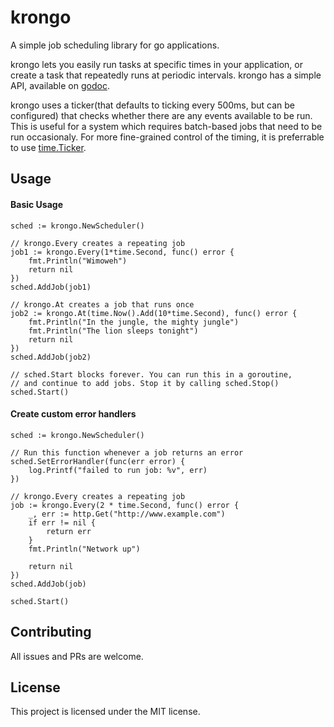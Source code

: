 # krongo

A simple job scheduling library for go applications.

krongo lets you easily run tasks at specific times in your application, or create a task that repeatedly runs at periodic intervals. krongo has a simple API, available on [godoc](https://godoc.org/github.com/medakk/krongo).

krongo uses a ticker(that defaults to ticking every 500ms, but can be configured) that checks whether there are any events available to be run. This is useful for a system which requires batch-based jobs that need to be run occasionaly. For more fine-grained control of the timing, it is preferrable to use [time.Ticker](https://golang.org/pkg/time/#Ticker).

## Usage

#### Basic Usage
```
sched := krongo.NewScheduler()

// krongo.Every creates a repeating job
job1 := krongo.Every(1*time.Second, func() error {
	fmt.Println("Wimoweh")
	return nil
})
sched.AddJob(job1)

// krongo.At creates a job that runs once
job2 := krongo.At(time.Now().Add(10*time.Second), func() error {
	fmt.Println("In the jungle, the mighty jungle")
	fmt.Println("The lion sleeps tonight")
	return nil
})
sched.AddJob(job2)

// sched.Start blocks forever. You can run this in a goroutine,
// and continue to add jobs. Stop it by calling sched.Stop()
sched.Start()
```

#### Create custom error handlers
```
sched := krongo.NewScheduler()

// Run this function whenever a job returns an error
sched.SetErrorHandler(func(err error) {
	log.Printf("failed to run job: %v", err)
})

// krongo.Every creates a repeating job
job := krongo.Every(2 * time.Second, func() error {
	_, err := http.Get("http://www.example.com")
	if err != nil {
		return err
	}
    fmt.Println("Network up")

	return nil
})
sched.AddJob(job)

sched.Start()
```

## Contributing

All issues and PRs are welcome.

## License

This project is licensed under the MIT license.